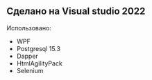 ## Сделано на Visual studio 2022

Использовано:
- WPF
- Postgresql 15.3
- Dapper
- HtmlAgilityPack
- Selenium

  
